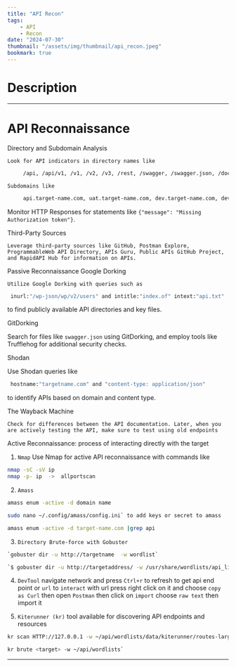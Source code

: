 ```yaml
---
title: "API Recon"
tags:
    - API
    - Recon
date: "2024-07-30"
thumbnail: "/assets/img/thumbnail/api_recon.jpeg"
bookmark: true
---
```

# Description
---

# API Reconnaissance
Directory and Subdomain Analysis

    Look for API indicators in directory names like
```bash
     /api, /api/v1, /v1, /v2, /v3, /rest, /swagger, /swagger.json, /doc, /docs, /graphql, /graphiql, /altair, /playground.
```
    Subdomains like
```bash
     api.target-name.com, uat.target-name.com, dev.target-name.com, developer.target-name.com, test.target-name.com can indicate web APIs.
```
Monitor HTTP Responses for statements like `{"message": "Missing Authorization token"}`.

Third-Party Sources

    Leverage third-party sources like GitHub, Postman Explore, ProgrammableWeb API Directory, APIs Guru, Public APIs GitHub Project, and RapidAPI Hub for information on APIs.

Passive Reconnaissance
Google Dorking

    Utilize Google Dorking with queries such as
```bash
 inurl:"/wp-json/wp/v2/users" and intitle:"index.of" intext:"api.txt"
```
to find publicly available API directories and key files.

GitDorking

Search for files like `swagger.json` using GitDorking, and employ tools like Trufflehog for additional security checks.

Shodan

Use Shodan queries like
```bash
 hostname:"targetname.com" and "content-type: application/json"
```
 to identify APIs based on domain and content type.

The Wayback Machine

    Check for differences between the API documentation. Later, when you are actively testing the API, make sure to test using old endpoints

Active Reconnaissance: process of interacting directly with the target
1. `Nmap`
 Use Nmap for active API reconnaissance with commands like
  ```bash
nmap -sC -sV ip
nmap -p- ip  ->  allportscan
```
2. `Amass`
```bash
amass enum -active -d domain name

sudo nano ~/.config/amass/config.ini` to add keys or secret to amass

amass enum -active -d target-name.com |grep api
```
3. `Directory Brute-force with Gobuster`
```bash
`gobuster dir -u http://targetname  -w wordlist`

`$ gobuster dir -u http://targetaddress/ -w /usr/share/wordlists/api_list/common_apis_160 -x 200,202,301 -b 302`
```
4. `DevTool`
navigate network and press `Ctrl+r` to refresh to get api end point or `url`
to `interact` with url press right click on it and choose `copy as Curl` then open `Postman`
then click on `import` choose `raw text` then import it

5. `Kiterunner (kr)`
tool available for discovering API endpoints and resources
```bash
kr scan HTTP://127.0.0.1 -w ~/api/wordlists/data/kiterunner/routes-large.kite`

kr brute <target> -w ~/api/wordlists`
```
---
